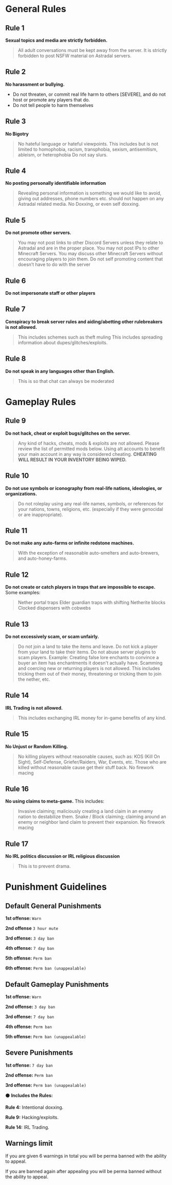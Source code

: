 # General Rules

## Rule 1
**Sexual topics and media are strictly forbidden.**
> All adult conversations must be kept away from the server. It is strictly forbidden to post NSFW material on Astradal servers.
 
## Rule 2
**No harassment or bullying.**
- Do not threaten, or commit real life harm to others [SEVERE], and do not host or promote any players that do.
-  Do not tell people to harm themselves
 
## Rule 3
**No Bigotry**
> No hateful language or hateful viewpoints. This includes but is not limited to homophobia, racism, transphobia, sexism, antisemitism, ableism, or heterophobia
Do not say slurs.
 
## Rule 4
**No posting personally identifiable information**
> Revealing personal information is something we would like to avoid, giving out addresses, phone numbers etc. should not happen on any Astradal related media.
> No Doxxing, or even self doxxing.
 
## Rule 5
**Do not promote other servers.**
> You may not post links to other Discord Servers unless they relate to Astradal and are in the proper place.
> You may not post IPs to other Minecraft Servers.
> You may discuss other Minecraft Servers without encouraging players to join them.
> Do not self promoting content that doesn’t have to do with the server
 
## Rule 6
**Do not impersonate staff or other players**
 
## Rule 7
**Conspiracy to break server rules and aiding/abetting other rulebreakers is not allowed.**
> This includes schemes such as theft muling
> This includes spreading information about dupes/glitches/exploits.
 
## Rule 8
**Do not speak in any languages other than English.**
> This is so that chat can always be moderated
 
# Gameplay Rules

## Rule 9
**Do not hack, cheat or exploit bugs/glitches on the server.**
> Any kind of hacks, cheats, mods & exploits are not allowed. Please review the list of permitted mods below.
> Using alt accounts to benefit your main account in any way is considered cheating.
**CHEATING WILL RESULT IN YOUR INVENTORY BEING WIPED.**
 
## Rule 10
**Do not use symbols or iconography from real-life nations, ideologies, or organizations.**
> Do not roleplay using any real-life names, symbols, or references for your nations, towns, religions, etc. (especially if they were genocidal or are inappropriate).
 
## Rule 11
**Do not make any auto-farms or infinite redstone machines.**
> With the exception of reasonable auto-smelters and auto-brewers, and auto-honey-farms.
 
## Rule 12
**Do not create or catch players in traps that are impossible to escape.**
Some examples:
> Nether portal traps
> Elder guardian traps with shifting Netherite blocks
> Clocked dispensers with cobwebs
 
## Rule 13
**Do not excessively scam, or scam unfairly.**
> Do not join a land to take the items and leave. Do not kick a player from your land to take their items.
> Do not abuse server plugins to scam players. Example: Creating false lore enchants to convince a buyer an item has enchantments it doesn't actually have.
Scamming and coercing new or returning players is not allowed. This includes tricking them out of their money, threatening or tricking them to join the nether, etc.
 
## Rule 14
**IRL Trading is not allowed.**
> This includes exchanging IRL money for in-game benefits of any kind.
 
## Rule 15
**No Unjust or Random Killing.**
> No killing players without reasonable causes, such as: KOS (Kill On Sight), Self-Defense, Griefer/Raiders, War, Events, etc.
Those who are killed without reasonable cause get their stuff back.
No firework macing 

## Rule 16
**No using claims to meta-game.**
This includes:
> Invasive claiming; maliciously creating a land claim in an enemy nation to destabilize them.
Snake / Block claiming; claiming around an enemy or neighbor land claim to prevent their expansion.
No firework macing

## Rule 17
**No IRL politics discussion or IRL religious discussion**
> This is to prevent drama.

 
# Punishment Guidelines

## Default General Punishments
**1st offense:** `Warn`

**2nd offense** `3 hour mute`

**3rd offense:** `3 day ban`

**4th offense:** `7 day ban`

**5th offense:** `Perm ban`

**6th offense:** `Perm ban (unappealable)`
## Default Gameplay Punishments
**1st offense:** `Warn`

**2nd offense:** `3 day ban`

**3rd offense:** `7 day ban`

**4th offense:** `Perm ban`

**5th offense:** `Perm ban (unappealable)`
## Severe Punishments
**1st offense:** `7 day ban`

**2nd offense:** `Perm ban`

**3rd offense:** `Perm ban (unappealable)`

⚫️ __**Includes the Rules:**__

**Rule 4:** Intentional doxxing.

**Rule 9:** Hacking/exploits.

**Rule 14:** IRL Trading.

## Warnings limit
If you are given 6 warnings in total you will be perma banned with the ability to appeal.

If you are banned again after appealing you will be perma banned without the ability to appeal. 
